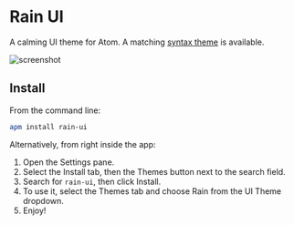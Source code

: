 # Rain UI

A calming UI theme for Atom. A matching [syntax theme](https://atom.io/themes/rain-syntax) is available.

![screenshot](https://dl.dropboxusercontent.com/u/3106750/github/rain-ui-screenshot.png)

## Install
From the command line:

```bash
apm install rain-ui
```

Alternatively, from right inside the app:

1. Open the Settings pane.
2. Select the Install tab, then the Themes button next to the search field.
3. Search for `rain-ui`, then click Install.
4. To use it, select the Themes tab and choose Rain from the UI Theme dropdown.
5. Enjoy!
